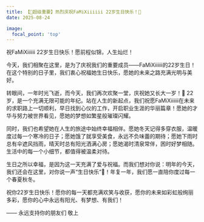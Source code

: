 ```yaml
---
title: 【🎉超级重要】热烈庆祝FaMiXiiiiii 22岁生日快乐！🎂
date: 2025-08-24

image:
  focal_point: 'top' 
---
```


祝FaMiXiiiiii 22岁生日快乐！愿前程似锦，人生灿烂！

<!--more-->


今天，我们相聚在这里，是为了庆祝我们的重要成员——FaMiXiiiiii的22岁生日！在这个特别的日子里，我们衷心祝福她生日快乐，愿她的未来之路充满光明与美好。

转眼间，一年时光飞逝，而今天，我们再次欢聚一堂，庆祝她又长大一岁！🎂 22岁，是一个充满无限可能的年纪。站在人生的新起点，我们祝愿FaMiXiiiiii在未来的求职路上一切顺利，早日找到心仪的工作，开启职业生涯的华丽篇章！愿她的才华与努力被世界看见，愿她的梦想如繁星般璀璨闪耀。

同时，我们也希望她在人生的旅途中始终幸福相伴。愿她冬天记得多穿衣服，温暖度过每一个寒冷的日子；愿她饿了就享受美食，永远不负味蕾的期待；愿她下雨时总有伞遮风挡雨，晴天时总有阳光洒满心房；愿她渴时清泉常伴，困时好梦相随。生活中的每一个小细节，都值得被温柔对待。

生日之所以幸福，是因为这一天充满了爱与祝福。而我们想对你说：明年的今天，我们还会在这里，对你说一声“生日快乐”🎂！年复一年，我们愿一直陪你度过每一个春夏秋冬。

祝你22岁生日快乐！愿你的每一天都充满欢笑与收获，愿你的未来如彩虹般绚丽多彩，愿你的心中永远有阳光、有梦想、有我们！

—— 永远支持你的朋友们 敬上

